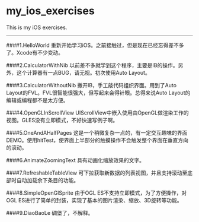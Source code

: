 my_ios_exercises
===

This is my iOS exercises.
***

####1.HelloWorld
重新开始学习iOS。之前接触过，但是现在已经忘得差不多了。Xcode有不少变动。

####2.CalculatorWithNib
以前差不多就学到这个程序，主要是IB的操作。另外，这个计算器有一点BUG，请无视。初次使用Auto Layout。

####3.CalculatorWithoutNib
撇开IB，手工敲代码组织界面。用到了Auto Layout的FVL。FVL很智能很强大，但写起来会得针眼。总得来说Auto Layout的编辑或编程都不是太方便。

####4.OpenGLInScrollView
UIScrollView中嵌入使用由OpenGL做渲染工作的视图。GLES没有立即模式，不好快速写例子啊。

####5.OneAndAHalfPages
这是一个稍微复杂一点的，有一定交互趣味的界面DEMO。使用hitTest，使界面上半部分的触摸操作不会触发整个界面在垂直方向的滚动。

####6.AnimateZoomingText
具有动画化缩放效果的文字。

####7.RefreshableTableView
可下拉获取新数据的列表视图，并且支持滚动至底部时自动加载余下条目的功能。

####8.SimpleOpenGlSprite
由于OGL ES不支持立即模式，为了方便操作，对OGL ES进行了简单的封装，实现了基本的图片渲染、缩放、3D旋转等功能。

####9.DiaoBaoLe
碉堡了，不解释。
